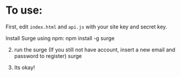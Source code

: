 # To use:

First, edit `index.html` and `api.js` with your site key and secret key.

Install Surge using npm:
npm install -g surge

2. run the surge (If you still not have account, insert a new email and password to register)
surge

3. Its okay!
